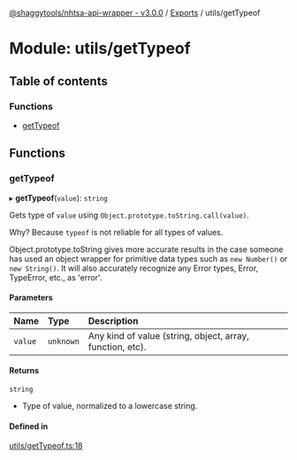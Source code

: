 [@shaggytools/nhtsa-api-wrapper - v3.0.0](../index.md) / [Exports](../modules.md) / utils/getTypeof

# Module: utils/getTypeof

## Table of contents

### Functions

- [getTypeof](utils_getTypeof.md#gettypeof)

## Functions

### getTypeof

▸ **getTypeof**(`value`): `string`

Gets type of `value` using `Object.prototype.toString.call(value)`.

Why? Because `typeof` is not reliable for all types of values.

Object.prototype.toString gives more accurate results in the case someone has used an object wrapper
for primitive data types such as `new Number()` or `new String()`.
It will also accurately recognize any Error types, Error, TypeError, etc., as 'error'.

#### Parameters

| Name | Type | Description |
| :------ | :------ | :------ |
| `value` | `unknown` | Any kind of value (string, object, array, function, etc). |

#### Returns

`string`

- Type of value, normalized to a lowercase string.

#### Defined in

[utils/getTypeof.ts:18](https://github.com/ShaggyTech/nhtsa-api-wrapper/blob/6668ba3/packages/lib/src/utils/getTypeof.ts#L18)

